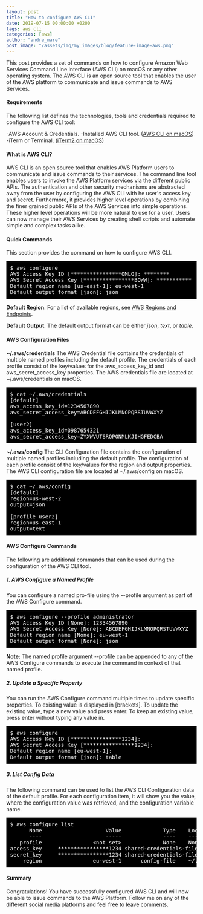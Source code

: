 ```yaml
---
layout: post
title: "How to configure AWS CLI"
date: 2019-07-15 00:00:00 +0200
tags: aws cli
categories: [aws]
author: "andre_mare"
post_image: "/assets/img/my_images/blog/feature-image-aws.png"
---
```


This post provides a set of commands on how to configure Amazon Web Services Command Line Interface (AWS CLI) on macOS or any other operating system. The AWS CLI is an open source tool that enables the user of the AWS platform to communicate and issue commands to AWS Services.

#### Requirements
The following list defines the technologies, tools and credentials required to configure the AWS CLI tool:

-AWS Account & Credentials.
-Installed AWS CLI tool. ([AWS CLI on macOS][1])
-iTerm or Terminal. ([iTerm2 on macOS][2])

#### What is AWS CLI?
AWS CLI is an open source tool that enables AWS Platform users to communicate and issue commands to their services. The command line tool enables users to invoke the AWS Platform services via the different public APIs. The authentication and other security mechanisms are abstracted away from the user by configuring the AWS CLI with he user's access key and secret. Furthermore, it provides higher level operations by combining the finer grained public APIs of the AWS Services into simple operations. These higher level operations will be more natural to use for a user. Users can now manage their AWS Services by creating shell scripts and automate simple and complex tasks alike.

#### Quick Commands
This section provides the command on how to configure AWS CLI.
<pre style="background-color:black;color:white;padding:10px;">
$ aws configure
AWS Access Key ID [****************OMLQ]: ********
AWS Secret Access Key [****************BQWW]: ***********
Default region name [us-east-1]: eu-west-1
Default output format [json]: json
</pre>

**Default Region**: For a list of available regions, see [AWS Regions and Endpoints][3]. 

**Default Output**: The default output format can be either *json*, *text*, or *table*.

#### AWS Configuration Files
**~/.aws/credentials**
The AWS Credential file contains the credentials of multiple named profiles including the default profile. The credentials of each profile consist of the key/values for the aws_access_key_id and aws_secret_access_key properties. The AWS credentials file are located at ~/.aws/credentials on macOS. 
<pre style="background-color:black;color:white;padding:10px;">
$ cat ~/.aws/credentials
[default]
aws_access_key_id=1234567890
aws_secret_access_key=ABCDEFGHIJKLMNOPQRSTUVWXYZ

[user2]
aws_access_key_id=0987654321
aws_secret_access_key=ZYXWVUTSRQPONMLKJIHGFEDCBA
</pre>

**~/.aws/config**
The CLI Configuration file contains the configuration of multiple named profiles including the default profile. The configuration of each profile consist of the key/values for the region and output properties. The AWS CLI configuration file are located at ~/.aws/config on macOS. 
<pre style="background-color:black;color:white;padding:10px;">
$ cat ~/.aws/config
[default]
region=us-west-2
output=json

[profile user2]
region=us-east-1
output=text
</pre>

#### AWS Configure Commands
The following are additional commands that can be used during the configuration of the AWS CLI tool.
##### 1. AWS Configure a Named Profile
You can configure a named pro-file using the --profile argument as part of the AWS Configure command.
<pre style="background-color:black;color:white;padding:10px;">
$ aws configure --profile administrator
AWS Access Key ID [None]: 12334567890
AWS Secret Access Key [None]: ABCDEFGHIJKLMNOPQRSTUVWXYZ
Default region name [None]: eu-west-1
Default output format [None]: json
</pre>

**Note:** The named profile argument --profile can be appended to any of the AWS Configure commands to execute the command in context of that named profile.  

##### 2. Update a Specific Property
You can run the AWS Configure command multiple times to update specific properties. To existing value is displayed in [brackets]. To update the existing value, type a new value and press enter. To keep an existing value, press enter without typing any value in.
<pre style="background-color:black;color:white;padding:10px;">
$ aws configure
AWS Access Key ID [****************1234]: 
AWS Secret Access Key [****************1234]: 
Default region name [eu-west-1]: 
Default output format [json]: table
</pre>

##### 3. List Config Data
The following command can be used to list the AWS CLI Configuration data of the default profile. For each configuration item, it will  show you  the  value,  where  the configuration value was retrieved, and the configuration variable name.
<pre style="background-color:black;color:white;padding:10px;">
$ aws configure list
      Name                    Value             Type    Location
      ----                    -----             ----    --------
   profile                &lt;not set&gt;             None    None
access_key     ****************1234 shared-credentials-file    
secret_key     ****************1234 shared-credentials-file    
    region                eu-west-1      config-file    ~/.aws/config
</pre>

#### Summary
Congratulations! You have successfully configured AWS CLI and will now be able to issue commands to the AWS Platform. Follow me on any of the different social media platforms and feel free to leave comments.

[1]:https://www.code2bits.com/how-to-install-awscli-on-macos-using-homebrew/
[2]:https://www.code2bits.com/how-to-install-iterm2-on-macos-using-homebrew/
[3]:https://docs.aws.amazon.com/general/latest/gr/rande.html